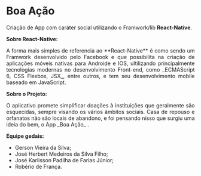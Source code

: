 # Boa Ação
   Criação de App com caráter social utilizando o Framwork/lib **React-Native**.

**Sobre React-Native:**
<p align="justify">
A forma mais simples de referencia ao **React-Native** é como sendo um Framwork desenvolvido pelo Facebook e que possibilita na criação de aplicações móveis nativas para Androide e IOS, ultilizando principalmente tecnologias modernas no desenvolvimento Front-end, como _ECMAScript 6, CSS Flexbox, JSX_, entre outros, e tem seu desenvolvimento mobile baseado em JavaScript.
</p>

**Sobre o Projeto:**
<p align="justify">
O aplicativo promete simplificar doações à instituições que geralmente são esquecidas, sempre visando os vários âmbitos sociais. Casa de repouso e orfanatos não são locais de abandono,  e foi pensando nisso que surgiu uma ideia do bem, o App _Boa Ação_ .
</p>


**Equipe gedais:** 
<ul>
   <li>Gerson Vieira da Silva;</li>  
   <li>José Herbert Medeiros da Silva Filho;</li>
   <li>José Karlisson Padilha de Farias Júnior;</li>  
   <li>Robério de França.</li> 
</ul>
